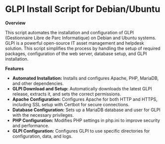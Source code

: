 # GLPI Install Script for Debian/Ubuntu
**Overview**

This script automates the installation and configuration of GLPI (Gestionnaire Libre de Parc Informatique) on Debian and Ubuntu systems. GLPI is a powerful open-source IT asset management and helpdesk solution. This script simplifies the process by handling the setup of required packages, configuration of the web server, database setup, and GLPI installation.

**Features**

- **Automated Installation:** Installs and configures Apache, PHP, MariaDB, and other dependencies.
- **GLPI Download and Setup:** Automatically downloads the latest GLPI release, extracts it, and sets the correct permissions.
- **Apache Configuration:** Configures Apache for both HTTP and HTTPS, including SSL setup with Certbot for secure connections.
- **Database Configuration:** Sets up a MariaDB database and user for GLPI with the necessary privileges.
- **PHP Configuration:** Modifies PHP settings in php.ini to improve security and performance.
- **GLPI Configuration:** Configures GLPI to use specific directories for configuration, data, and logs.

